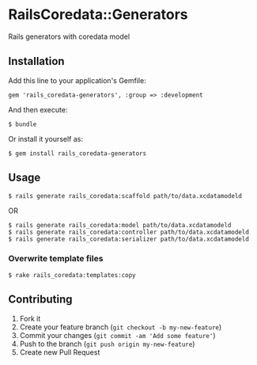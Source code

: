 # RailsCoredata::Generators

Rails generators with coredata model

## Installation

Add this line to your application's Gemfile:

    gem 'rails_coredata-generators', :group => :development

And then execute:

    $ bundle

Or install it yourself as:

    $ gem install rails_coredata-generators

## Usage

    $ rails generate rails_coredata:scaffold path/to/data.xcdatamodeld

OR

    $ rails generate rails_coredata:model path/to/data.xcdatamodeld
    $ rails generate rails_coredata:controller path/to/data.xcdatamodeld
    $ rails generate rails_coredata:serializer path/to/data.xcdatamodeld

### Overwrite template files

    $ rake rails_coredata:templates:copy

## Contributing

1. Fork it
2. Create your feature branch (`git checkout -b my-new-feature`)
3. Commit your changes (`git commit -am 'Add some feature'`)
4. Push to the branch (`git push origin my-new-feature`)
5. Create new Pull Request
